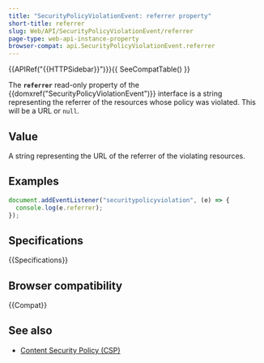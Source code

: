 ```yaml
---
title: "SecurityPolicyViolationEvent: referrer property"
short-title: referrer
slug: Web/API/SecurityPolicyViolationEvent/referrer
page-type: web-api-instance-property
browser-compat: api.SecurityPolicyViolationEvent.referrer
---
```


{{APIRef("{{HTTPSidebar}}")}}{{ SeeCompatTable() }}

The **`referrer`** read-only property of the
{{domxref("SecurityPolicyViolationEvent")}} interface is a string
representing the referrer of the resources whose policy was violated. This will be a URL
or `null`.

## Value

A string representing the URL of the referrer of the violating
resources.

## Examples

```js
document.addEventListener("securitypolicyviolation", (e) => {
  console.log(e.referrer);
});
```

## Specifications

{{Specifications}}

## Browser compatibility

{{Compat}}

## See also

- [Content Security Policy (CSP)](/en-US/docs/Web/HTTP/CSP)
